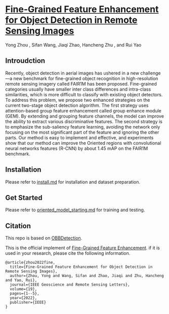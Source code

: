 # [Fine-Grained Feature Enhancement for Object Detection in Remote Sensing Images](https://ieeexplore.ieee.org/document/9744034)

Yong Zhou , Sifan Wang, Jiaqi Zhao, Hancheng Zhu , and Rui Yao

## Introudction

Recently, object detection in aerial images has ushered in a new challenge—a new benchmark for fine-grained object recognition in high-resolution remote sensing imagery called FAIR1M has been proposed. Fine-grained categories usually have smaller inter class differences and intra-class similarities, which is more difficult to classify with existing object detectors. To address this problem, we propose two enhanced strategies on the current two-stage object detection algorithm. The first strategy uses attention-based group feature enhancement called group enhance module (GEM). By extending and grouping feature channels, the model can improve the ability to extract various discriminative features. The second strategy is to emphasize the sub-saliency feature learning, avoiding the network only focusing on the most significant part of the feature and ignoring the other parts. Our method is easy to implement and effective, and experiments show that our method can improve the Oriented regions with convolutional neural networks features (R-CNN) by about 1.45 mAP on the FAIR1M benchmark.


## Installation

Please refer to [install.md](docs/install.md) for installation and dataset preparation.

## Get Started

Please refer to [oriented_model_starting.md](docs/oriented_model_starting.md) for training and testing.

## Citation
This repo is based on [OBBDetection](https://github.com/jbwang1997/OBBDetection).

This is the official implement of [Fine-Grained Feature Enhancement](configs/obb/fine_grained_feature_enhancement). if it is used in your research, please cite the following information.

```
@article{zhou2022fine,
  title={Fine-Grained Feature Enhancement for Object Detection in Remote Sensing Images},
  author={Zhou, Yong and Wang, Sifan and Zhao, Jiaqi and Zhu, Hancheng and Yao, Rui},
  journal={IEEE Geoscience and Remote Sensing Letters},
  volume={19},
  pages={1--5},
  year={2022},
  publisher={IEEE}
}
```
